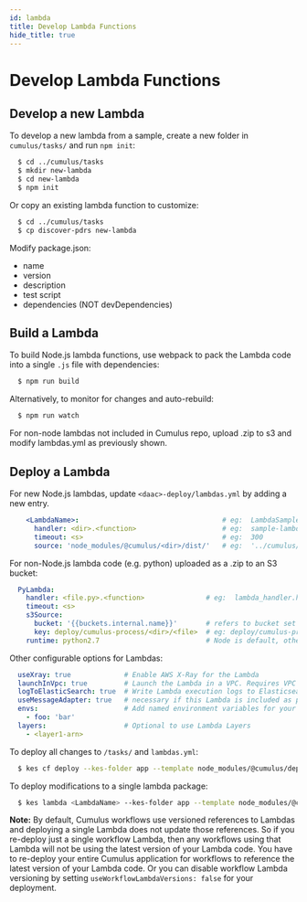 ```yaml
---
id: lambda
title: Develop Lambda Functions
hide_title: true
---
```


# Develop Lambda Functions

## Develop a new Lambda

To develop a new lambda from a sample, create a new folder in `cumulus/tasks/` and run `npm init`:

```bash
  $ cd ../cumulus/tasks
  $ mkdir new-lambda
  $ cd new-lambda
  $ npm init
```

Or copy an existing lambda function to customize:

```bash
  $ cd ../cumulus/tasks
  $ cp discover-pdrs new-lambda
```

Modify package.json:

* name
* version
* description
* test script
* dependencies (NOT devDependencies)

## Build a Lambda

To build Node.js lambda functions, use webpack to pack the Lambda code into a single `.js` file with dependencies:

```bash
  $ npm run build
```

Alternatively, to monitor for changes and auto-rebuild:

```bash
  $ npm run watch
```

For non-node lambdas not included in Cumulus repo, upload .zip to s3 and modify lambdas.yml as previously shown.

## Deploy a Lambda

For new Node.js lambdas, update `<daac>-deploy/lambdas.yml` by adding a new entry.

```yaml
    <LambdaName>:                                   # eg:  LambdaSample (does not need to conform to dirname)
      handler: <dir>.<function>                     # eg:  sample-lambda.handler (assuming file has module.exports.handler = <someFunc>)
      timeout: <s>                                  # eg:  300
      source: 'node_modules/@cumulus/<dir>/dist/'   # eg:  '../cumulus/cumulus/tasks/sample-lambda/dist/index.js'
```

For non-Node.js lambda code (e.g. python) uploaded as a .zip to an S3 bucket:

```yaml
  PyLambda:
    handler: <file.py>.<function>               # eg:  lambda_handler.handler for lambda_handler.py with:  def handler(event, context):
    timeout: <s>
    s3Source:
      bucket: '{{buckets.internal.name}}'       # refers to bucket set in config.yml
      key: deploy/cumulus-process/<dir>/<file>  # eg: deploy/cumulus-process/modis/0.3.0b3.zip
    runtime: python2.7                          # Node is default, otherwise specify.
```

Other configurable options for Lambdas:

```yaml
  useXray: true             # Enable AWS X-Ray for the Lambda
  launchInVpc: true         # Launch the Lambda in a VPC. Requires VPC configuration for the deployment.
  logToElasticSearch: true  # Write Lambda execution logs to Elasticsearch.
  useMessageAdapter: true   # necessary if this Lambda is included as part of a Cumulus workflow
  envs:                     # Add named environment variables for your Lambda.
    - foo: 'bar'
  layers:                   # Optional to use Lambda Layers
    - <layer1-arn>
```

To deploy all changes to `/tasks/` and `lambdas.yml`:

```bash
  $ kes cf deploy --kes-folder app --template node_modules/@cumulus/deployment/app --region <region> --deployment <deployment-name>
```

To deploy modifications to a single lambda package:

```bash
  $ kes lambda <LambdaName> --kes-folder app --template node_modules/@cumulus/deployment/app --deployment <deployment-name>
```

**Note:** By default, Cumulus workflows use versioned references to Lambdas and deploying a single Lambda does not update those references. So if you re-deploy just a single workflow Lambda, then any workflows using that Lambda will not be using the latest version of your Lambda code. You have to re-deploy your entire Cumulus application for workflows to reference the latest version of your Lambda code. Or you can disable workflow Lambda versioning by setting `useWorkflowLambdaVersions: false` for your deployment.
